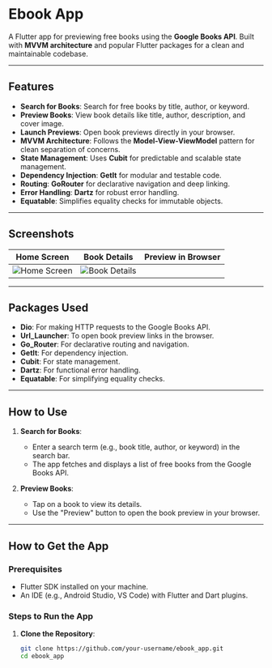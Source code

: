 # Ebook App

A Flutter app for previewing free books using the **Google Books API**. Built with **MVVM architecture** and popular Flutter packages for a clean and maintainable codebase.

---

## Features

- **Search for Books**: Search for free books by title, author, or keyword.
- **Preview Books**: View book details like title, author, description, and cover image.
- **Launch Previews**: Open book previews directly in your browser.
- **MVVM Architecture**: Follows the **Model-View-ViewModel** pattern for clean separation of concerns.
- **State Management**: Uses **Cubit** for predictable and scalable state management.
- **Dependency Injection**: **GetIt** for modular and testable code.
- **Routing**: **GoRouter** for declarative navigation and deep linking.
- **Error Handling**: **Dartz** for robust error handling.
- **Equatable**: Simplifies equality checks for immutable objects.

---

## Screenshots

| **Home Screen** | **Book Details** | **Preview in Browser** |
|------------------|------------------|------------------------|
| ![Home Screen](screenshots/screenshot1.png) | ![Book Details](screenshots/screenshots2.png)  |

---

## Packages Used

- **Dio**: For making HTTP requests to the Google Books API.
- **Url_Launcher**: To open book preview links in the browser.
- **Go_Router**: For declarative routing and navigation.
- **GetIt**: For dependency injection.
- **Cubit**: For state management.
- **Dartz**: For functional error handling.
- **Equatable**: For simplifying equality checks.

---

## How to Use

1. **Search for Books**:
   - Enter a search term (e.g., book title, author, or keyword) in the search bar.
   - The app fetches and displays a list of free books from the Google Books API.

2. **Preview Books**:
   - Tap on a book to view its details.
   - Use the "Preview" button to open the book preview in your browser.

---

## How to Get the App

### Prerequisites
- Flutter SDK installed on your machine.
- An IDE (e.g., Android Studio, VS Code) with Flutter and Dart plugins.

### Steps to Run the App
1. **Clone the Repository**:
   ```bash
   git clone https://github.com/your-username/ebook_app.git
   cd ebook_app
